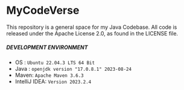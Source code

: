 # MyCodeVerse
This repository is a general space for my Java Codebase. All code is released under the Apache License 2.0, as found in the LICENSE file.

##### DEVELOPMENT ENVIRONMENT

- OS : `Ubuntu 22.04.3 LTS 64 Bit`
- Java : `openjdk version "17.0.8.1" 2023-08-24`
- Maven: `Apache Maven 3.6.3`
- IntelliJ IDEA: `Version 2023.2.4`
